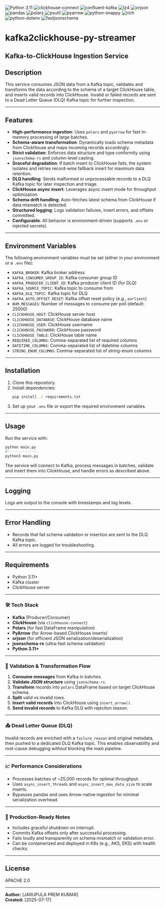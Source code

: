 ![Python 3.11](https://img.shields.io/badge/python-3.11-blue)
![clickhouse-connect](https://img.shields.io/badge/clickhouse--connect-0.8.15-blue)
![confluent-kafka](https://img.shields.io/badge/confluent--kafka-2.10.0-blue)
![lz4](https://img.shields.io/badge/lz4-4.3.2-blue)
![orjson](https://img.shields.io/badge/orjson-3.10.15-blue)
![pandas](https://img.shields.io/badge/pandas-2.2.3-blue)
![polars](https://img.shields.io/badge/polars-1.25.2-blue)
![psutil](https://img.shields.io/badge/psutil-7.0.0-blue)
![pyarrow](https://img.shields.io/badge/pyarrow-19.0.1-blue)
![python-snappy](https://img.shields.io/badge/python--snappy-0.7.3-blue)
![rich](https://img.shields.io/badge/rich-13.9.4-blue)
![python-dotenv](https://img.shields.io/badge/python--dotenv-1.0.0-blue)
![fastjsonschema](https://img.shields.io/badge/fastjsonschema-2.16.2-blue)

# kafka2clickhouse-py-streamer
## Kafka-to-ClickHouse Ingestion Service


## Description

This service consumes JSON data from a Kafka topic, validates and transforms the data according to the schema of a target ClickHouse table, and inserts valid records into ClickHouse. Invalid or failed records are sent to a Dead Letter Queue (DLQ) Kafka topic for further inspection.

---

## Features

- **High-performance ingestion**: Uses `polars` and `pyarrow` for fast in-memory processing of large batches.
- **Schema-aware transformation**: Dynamically loads schema metadata from ClickHouse and maps incoming records accordingly.
- **Strict validation**: Enforces data structure and type conformity using `jsonschema-rs` and column-level casting.
- **Graceful degradation**: If batch insert to ClickHouse fails, the system isolates and retries record-wise fallback insert for maximum data retention.
- **DLQ handling**: Sends malformed or unprocessable records to a DLQ Kafka topic for later inspection and triage.
- **ClickHouse async insert**: Leverages async insert mode for throughput optimization.
- **Schema drift handling**: Auto-fetches latest schema from ClickHouse if data mismatch is detected.
- **Structured logging**: Logs validation failures, insert errors, and offsets committed.
- **Configurable**: All behavior is environment-driven (supports `.env` or injected secrets).

---

## Environment Variables

The following environment variables must be set (either in your environment or a `.env` file):

- `KAFKA_BROKER`: Kafka broker address
- `KAFKA_CONSUMER_GROUP_ID`: Kafka consumer group ID
- `KAFKA_PRODUCER_CLIENT_ID`: Kafka producer client ID (for DLQ)
- `KAFKA_SOURCE_TOPIC`: Kafka topic to consume from
- `KAFKA_DLQ_TOPIC`: Kafka topic for DLQ
- `KAFKA_AUTO_OFFSET_RESET`: Kafka offset reset policy (e.g., `earliest`)
- `NUM_MESSAGES`: Number of messages to consume per poll (default: 25000)
- `CLICKHOUSE_HOST`: ClickHouse server host
- `CLICKHOUSE_DATABASE`: ClickHouse database name
- `CLICKHOUSE_USER`: ClickHouse username
- `CLICKHOUSE_PASSWORD`: ClickHouse password
- `CLICKHOUSE_TABLE`: ClickHouse table name
- `REQUIRED_COLUMNS`: Comma-separated list of required columns 
- `DATETIME_COLUMNS`: Comma-separated list of datetime columns 
- `STRING_ENUM_COLUMNS`: Comma-separated list of string-enum columns 

---

## Installation

1. Clone this repository.
2. Install dependencies:
    ```sh
    pip install -r requirements.txt
    ```
3. Set up your `.env` file or export the required environment variables.
---

## Usage

Run the service with:

```sh
python main.py 
#-------------- 
python3 main.py
```

The service will connect to Kafka, process messages in batches, validate and insert them into ClickHouse, and handle errors as described above.

---

## Logging

Logs are output to the console with timestamps and log levels.

---

## Error Handling

- Records that fail schema validation or insertion are sent to the DLQ Kafka topic.
- All errors are logged for troubleshooting.

---

## Requirements

- Python 3.11+
- Kafka cluster
- ClickHouse server

---

### 🛠️ Tech Stack

- **Kafka** (Producer/Consumer)
- **ClickHouse** (via `clickhouse-connect`)
- **Polars** (for fast DataFrame manipulation)
- **PyArrow** (for Arrow-based ClickHouse inserts)
- **orjson** (for efficient JSON serialization/deserialization)
- **jsonschema-rs** (ultra-fast schema validation)
- **Python 3.11+**

---

### 🧪 Validation & Transformation Flow

1. **Consume messages** from Kafka in batches.
2. **Validate JSON structure** using `jsonschema-rs`.
3. **Transform** records into `polars` DataFrame based on target ClickHouse schema.
4. **Split** valid vs invalid rows.
5. **Insert valid records** into ClickHouse using `insert_arrow()`.
6. **Send invalid records** to Kafka DLQ with rejection reason.

---

### 📤 Dead Letter Queue (DLQ)

Invalid records are enriched with a `failure_reason` and original metadata, then pushed to a dedicated DLQ Kafka topic. This enables observability and root-cause debugging without blocking the main pipeline.

---

### 📈 Performance Considerations

- Processes batches of ~25,000 records for optimal throughput.
- Uses `async_insert_threads` and `async_insert_max_data_size` to scale inserts.
- Bypasses pandas and uses Arrow-native ingestion for minimal serialization overhead.

---

### 🔐 Production-Ready Notes

- Includes graceful shutdown on interrupt.
- Commits Kafka offsets only after successful processing.
- Fails loudly and transparently on schema mismatch or validation error.
- Can be containerized and deployed in K8s (e.g., AKS, EKS) with health checks.

---

## License

APACHE 2.0

---

**Author:** [JARUPULA PREM KUMAR]  
**Created:** [2025-07-17]
